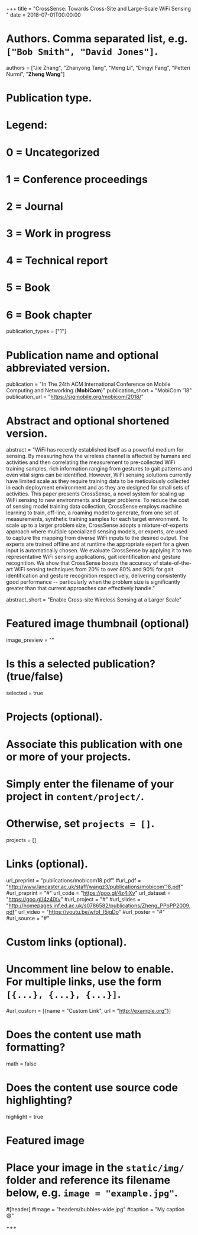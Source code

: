 +++
title = "CrossSense: Towards Cross-Site and Large-Scale WiFi Sensing "
date = 2018-07-01T00:00:00

# Authors. Comma separated list, e.g. `["Bob Smith", "David Jones"]`.
authors = ["Jie Zhang", "Zhanyong Tang", "Meng Li", "Dingyi Fang", "Petteri Nurmi", "**Zheng Wang**"]

# Publication type.
# Legend:
# 0 = Uncategorized
# 1 = Conference proceedings
# 2 = Journal
# 3 = Work in progress
# 4 = Technical report
# 5 = Book
# 6 = Book chapter
publication_types = ["1"]

# Publication name and optional abbreviated version.
publication = "In The 24th ACM International Conference on Mobile Computing and Networking (**MobiCom**)"
publication_short = "MobiCom '18"
publication_url = "https://sigmobile.org/mobicom/2018/"


# Abstract and optional shortened version.
abstract = "WiFi has recently established itself as a powerful medium for sensing. By measuring how the wireless channel is affected by humans and activities and then correlating the measurement to pre-collected WiFi training samples, rich information ranging from gestures to gait patterns and even vital signs can be identified. However, WiFi sensing solutions currently have limited scale as they require training data to be meticulously collected in each deployment environment and as they are designed for small sets of activities. This paper presents CrossSense, a novel system for scaling up WiFi sensing to new environments and larger problems. To reduce the cost of sensing model training data collection, CrossSense employs machine learning to train, off-line, a roaming model to generate, from one set of measurements, synthetic training samples for each target environment. To scale up to a larger problem size, CrossSense adopts a mixture-of-experts approach where multiple specialized sensing models, or experts, are used to capture the mapping from diverse WiFi inputs to the desired output. The experts are trained offline and at runtime the appropriate expert for a given input is automatically chosen. We evaluate CrossSense by applying it to two representative WiFi sensing applications, gait identification and gesture recognition. We show that CrossSense boosts the accuracy of state-of-the-art WiFi sensing techniques from 20% to over 80% and 90% for gait identification and gesture recognition respectively, delivering consistently good performance -- particularly when the problem size is significantly greater than that current approaches can effectively handle."


abstract_short = "Enable Cross-site Wireless Sensing at a Larger Scale"

# Featured image thumbnail (optional)
image_preview = ""

# Is this a selected publication? (true/false)
selected = true 

# Projects (optional).
#   Associate this publication with one or more of your projects.
#   Simply enter the filename of your project in `content/project/`.
#   Otherwise, set `projects = []`.
projects = []

# Links (optional).
url_preprint = "publications/mobicom18.pdf"
#url_pdf = "http://www.lancaster.ac.uk/staff/wangz3/publications/mobicom'18.pdf"
#url_preprint = "#"
url_code = "https://goo.gl/4z4iXv"
url_dataset = "https://goo.gl/4z4iXv"
#url_project = "#"
#url_slides = "http://homepages.inf.ed.ac.uk/s0786582/publications/Zheng_PPoPP2009.pdf"
url_video = "https://youtu.be/wfof_I5jqDo"
#url_poster = "#"
#url_source = "#"

# Custom links (optional).
#   Uncomment line below to enable. For multiple links, use the form `[{...}, {...}, {...}]`.
#url_custom = [{name = "Custom Link", url = "http://example.org"}]

# Does the content use math formatting?
math = false

# Does the content use source code highlighting?
highlight = true

# Featured image
# Place your image in the `static/img/` folder and reference its filename below, e.g. `image = "example.jpg"`.
#[header]
#image = "headers/bubbles-wide.jpg"
#caption = "My caption :smile:"

+++

